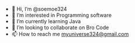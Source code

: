 - 👋 Hi, I’m @soemoe324
- 👀 I’m interested in Programming software
- 🌱 I’m currently learning Java
- 💞️ I’m looking to collaborate on Bro Code
- 📫 How to reach me myuniverse324@gmail.com

<!---
soemoe324/soemoe324 is a ✨ special ✨ repository because its `README.md` (this file) appears on your GitHub profile.
You can click the Preview link to take a look at your changes.
--->
